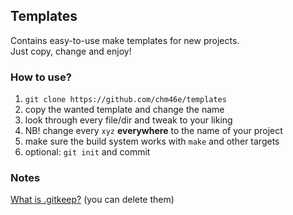 ## Templates

Contains easy-to-use make templates for new projects.\
Just copy, change and enjoy!

### How to use?
1) ```git clone https://github.com/chm46e/templates```
2) copy the wanted template and change the name
3) look through every file/dir and tweak to your liking
4) NB! change every ```xyz``` **everywhere** to the name of your project
5) make sure the build system works with ```make``` and other targets
6) optional: ```git init``` and commit

### Notes
<a href="https://stackoverflow.com/questions/7229885/what-are-the-differences-between-gitignore-and-gitkeep">What is .gitkeep?</a> (you can delete them)
